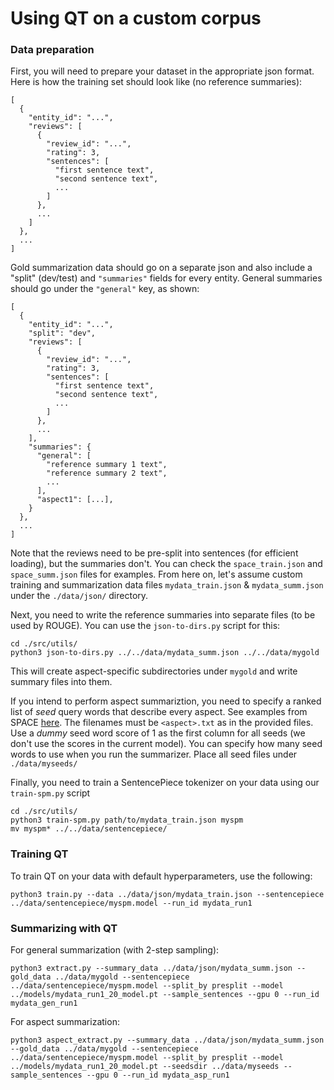 # Using QT on a custom corpus

### Data preparation

First, you will need to prepare your dataset in the appropriate json
format. Here is how the training set should look like (no reference
summaries):

    [
      {
        "entity_id": "...",
        "reviews": [
          {
            "review_id": "...",
            "rating": 3,
            "sentences": [
              "first sentence text",
              "second sentence text", 
              ...
            ]
          },
          ...
        ]
      },
      ...
    ]

Gold summarization data should go on a separate json and also include a
"split" (dev/test) and `"summaries"` fields for every entity. General summaries
should go under the `"general"` key, as shown:

    [
      {
        "entity_id": "...",
        "split": "dev",
        "reviews": [
          {
            "review_id": "...",
            "rating": 3,
            "sentences": [
              "first sentence text",
              "second sentence text", 
              ...
            ]
          },
          ...
        ],
        "summaries": {
          "general": [
            "reference summary 1 text",
            "reference summary 2 text",
            ...
          ],
          "aspect1": [...],
        }
      },
      ...
    ]

Note that the reviews need to be pre-split into sentences (for efficient
loading), but the summaries don't. You can check the `space_train.json` and
`space_summ.json` files for examples. From here on, let's assume custom training
and summarization data files `mydata_train.json` & `mydata_summ.json` under the
`./data/json/` directory.

Next, you need to write the reference summaries into separate files (to be used
by ROUGE). You can use the `json-to-dirs.py` script for this:

    cd ./src/utils/
    python3 json-to-dirs.py ../../data/mydata_summ.json ../../data/mygold

This will create aspect-specific subdirectories under `mygold` and write
summary files into them.

If you intend to perform aspect summariztion, you need to specify a
ranked list of _seed_ query words that describe every aspect. See examples
from SPACE
[here](https://github.com/stangelid/qt/blob/main/data/seeds/location.txt). The
filenames must be `<aspect>.txt` as in the provided files. Use a _dummy_ seed word
score of 1 as the first column for all seeds (we don't use the scores in the
current model). You can specify how many seed words to use when you run the
summarizer. Place all seed files under `./data/myseeds/` 

Finally, you need to train a SentencePiece tokenizer on your data using our
`train-spm.py` script

    cd ./src/utils/
    python3 train-spm.py path/to/mydata_train.json myspm
    mv myspm* ../../data/sentencepiece/

### Training QT

To train QT on your data with default hyperparameters, use the following:

    python3 train.py --data ../data/json/mydata_train.json --sentencepiece ../data/sentencepiece/myspm.model --run_id mydata_run1

### Summarizing with QT

For general summarization (with 2-step sampling):

    python3 extract.py --summary_data ../data/json/mydata_summ.json --gold_data ../data/mygold --sentencepiece ../data/sentencepiece/myspm.model --split_by presplit --model ../models/mydata_run1_20_model.pt --sample_sentences --gpu 0 --run_id mydata_gen_run1

For aspect summarization:

    python3 aspect_extract.py --summary_data ../data/json/mydata_summ.json --gold_data ../data/mygold --sentencepiece ../data/sentencepiece/myspm.model --split_by presplit --model ../models/mydata_run1_20_model.pt --seedsdir ../data/myseeds --sample_sentences --gpu 0 --run_id mydata_asp_run1

